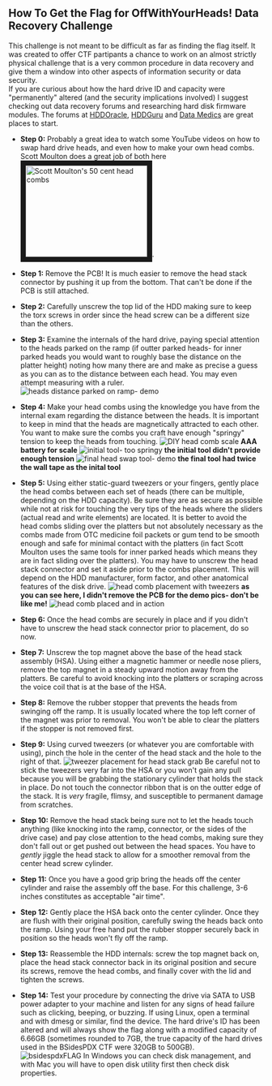 ## How To Get the Flag for OffWithYourHeads! Data Recovery Challenge

This challenge is not meant to be difficult as far as finding the flag itself.  It was created to offer CTF partipants a chance to
work on an almost strictly physical challenge that is a very common procedure in data recovery and give them a window into other 
aspects of information security or data security.  
If you are curious about how the hard drive ID and capacity were "permanently" altered (and the security implications involved) I
suggest checking out data recovery forums and researching hard disk firmware modules.  The forums at [HDDOracle](http://www.hddoracle.com/index.php),
[HDDGuru](https://forum.hddguru.com/) and [Data Medics](https://www.data-medics.com/forum/) are great places to start.

* **Step 0:** Probably a great idea to watch some YouTube videos on how to swap hard drive heads, and even how to make your own head
combs.  Scott Moulton does a great job of both here <a href="http://www.youtube.com/watch?feature=player_embedded&v=uIPZtJyrVPw
" target="_blank"><img src="http://img.youtube.com/vi/uIPZtJyrVPw.jpg" 
alt="Scott Moulton's 50 cent head combs" width="240" height="180" border="10" /></a>.

* **Step 1:** Remove the PCB!  It is much easier to remove the head stack connector by pushing it up from the bottom.  That can't
be done if the PCB is still attached.

* **Step 2:** Carefully unscrew the top lid of the HDD making sure to keep the torx screws in order since the head screw can be 
a different size than the others.

* **Step 3:** Examine the internals of the hard drive, paying special attention to the heads parked on the ramp (if outter parked
heads- for inner parked heads you would want to roughly base the distance on the platter height) noting how many there are and make
as precise a guess as you can as to the distance between each head.  You may even attempt measuring with a ruler.
![heads distance parked on ramp- demo](https://user-images.githubusercontent.com/53837252/67820000-b917b600-fa74-11e9-8adb-58ad88054068.jpeg)

* **Step 4:** Make your head combs using the knowledge you have from the internal exam regarding the distance between the heads.
It is important to keep in mind that the heads are magnetically attracted to each other.  You want to make sure the combs you craft
have enough "springy" tension to keep the heads from touching.
![DIY head comb scale](https://user-images.githubusercontent.com/53837252/67820109-29263c00-fa75-11e9-8be6-49290b6b5be9.jpeg)
**AAA battery for scale**
![initial tool- too springy](https://user-images.githubusercontent.com/53837252/67820069-03009c00-fa75-11e9-8bb8-68e0354830b7.jpeg)
**the initial tool didn't provide enough tension**
![final head swap tool- demo](https://user-images.githubusercontent.com/53837252/67819910-5de5c380-fa74-11e9-8f76-80615a38a7cf.jpeg)
**the final tool had twice the wall tape as the inital tool**
* **Step 5:** Using either static-guard tweezers or your fingers, gently place the head combs between each set of heads (there can
be multiple, depending on the HDD capacity).  Be sure they are as secure as possible while not at risk for touching the very tips
of the heads where the sliders (actual read and write elements) are located.  It is better to avoid the head combs sliding over the
platters but not absolutely necessary as the combs made from OTC medicine foil packets or gum tend to be smooth enough and safe for
minimal contact with the platters (in fact Scott Moulton uses the same tools for inner parked heads which means they are in fact
sliding over the platters).  You may have to unscrew the head stack connector and set it aside prior to the combs placement.  This
will depend on the HDD manufacturer, form factor, and other anatomical features of the disk drive.
![head comb placement with tweezers](https://user-images.githubusercontent.com/53837252/67820092-1ad82000-fa75-11e9-85ef-230acb062d89.jpeg)
**as you can see here, I didn't remove the PCB for the demo pics- don't be like me!**
![head comb placed and in action](https://user-images.githubusercontent.com/53837252/67820025-d3519400-fa74-11e9-9e00-496c6327e7c6.jpeg)

* **Step 6:** Once the head combs are securely in place and if you didn't have to unscrew the head stack connector prior to
placement, do so now.

* **Step 7:** Unscrew the top magnet above the base of the head stack assembly (HSA).  Using either a magnetic hammer or needle nose pliers,
remove the top magnet in a steady upward motion away from the platters.  Be careful to avoid knocking into the platters or scraping
across the voice coil that is at the base of the HSA.

* **Step 8:** Remove the rubber stopper that prevents the heads from swinging off the ramp.  It is usually located where the top
left corner of the magnet was prior to removal.  You won't be able to clear the platters if the stopper is not removed first.

* **Step 9:** Using curved tweezers (or whatever you are comfortable with using), pinch the hole in the center of the head stack and
the hole to the right of that.
![tweezer placement for head stack grab](https://user-images.githubusercontent.com/53837252/67821689-16166a80-fa7b-11e9-9610-ea3b2b6f56cc.jpeg)
Be careful not to stick the tweezers very far into the HSA or you won't gain any pull because you will be grabbing the stationary
cylinder that holds the stack in place.  Do not touch the connector ribbon that is on the outter edge of the stack.  It is *very*
fragile, flimsy, and susceptible to permanent damage from scratches.

* **Step 10:** Remove the head stack being sure not to let the heads touch anything (like knocking into the ramp, connector, or the
sides of the drive case) and pay close attention to the head combs, making sure they don't fall out or get pushed out between the
head spaces.  You have to *gently* jiggle the head stack to allow for a smoother removal from the center head screw cylinder.

* **Step 11:** Once you have a good grip bring the heads off the center cylinder and raise the assembly off the base.  For this
challenge, 3-6 inches constitutes as acceptable "air time".

* **Step 12:** Gently place the HSA back onto the center cylinder.  Once they are flush with their original position, carefully
swing the heads back onto the ramp.  Using your free hand put the rubber stopper securely back in position so the heads won't fly
off the ramp.

* **Step 13:** Reassemble the HDD internals: screw the top magnet back on, place the head stack connector back in its original 
position and secure its screws, remove the head combs, and finally cover with the lid and tighten the screws.

* **Step 14:** Test your procedure by connecting the drive via SATA to USB power adapter to your machine and listen for any signs
of head failure such as clicking, beeping, or buzzing.  If using Linux, open a terminal and with dmesg or similar, find the device.
The hard drive's ID has been altered and will always show the flag along with a modified capacity of 6.66GB (sometimes rounded to 
7GB, the true capacity of the hard drives used in the BSidesPDX CTF were 320GB to 500GB).  
![bsidespdxFLAG](https://user-images.githubusercontent.com/53837252/67822536-ec127780-fa7d-11e9-97c2-475e337fd2fd.png)
In Windows you can check disk management, and with Mac you will have to open disk utility first then check disk properties.














